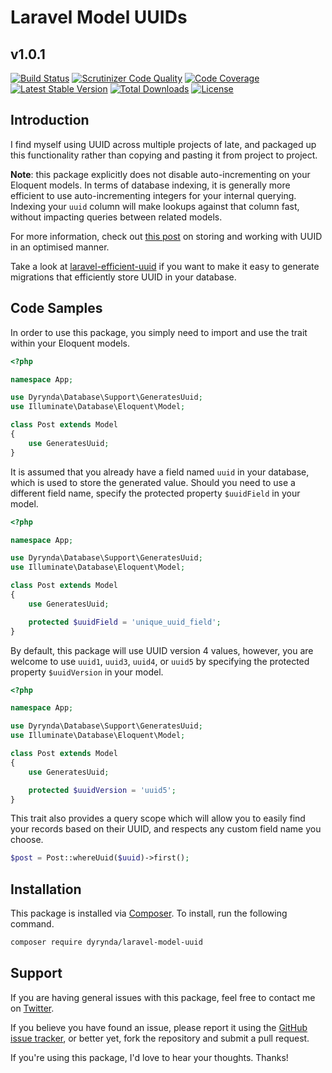 # Laravel Model UUIDs
## v1.0.1

[![Build Status](https://travis-ci.org/michaeldyrynda/laravel-model-uuid.svg?branch=master)](https://travis-ci.org/michaeldyrynda/laravel-model-uuid)
[![Scrutinizer Code Quality](https://scrutinizer-ci.com/g/michaeldyrynda/laravel-model-uuid/badges/quality-score.png?b=master)](https://scrutinizer-ci.com/g/michaeldyrynda/laravel-model-uuid/?branch=master)
[![Code Coverage](https://scrutinizer-ci.com/g/michaeldyrynda/laravel-model-uuid/badges/coverage.png?b=master)](https://scrutinizer-ci.com/g/michaeldyrynda/laravel-model-uuid/?branch=master)
[![Latest Stable Version](https://poser.pugx.org/dyrynda/laravel-model-uuid/v/stable)](https://packagist.org/packages/dyrynda/laravel-model-uuid)
[![Total Downloads](https://poser.pugx.org/dyrynda/laravel-model-uuid/downloads)](https://packagist.org/packages/dyrynda/laravel-model-uuid)
[![License](https://poser.pugx.org/dyrynda/laravel-model-uuid/license)](https://packagist.org/packages/dyrynda/laravel-model-uuid)

## Introduction

I find myself using UUID across multiple projects of late, and packaged up this functionality rather than copying and pasting it from project to project.

**Note**: this package explicitly does not disable auto-incrementing on your Eloquent models. In terms of database indexing, it is generally more efficient to use auto-incrementing integers for your internal querying. Indexing your `uuid` column will make lookups against that column fast, without impacting queries between related models.

For more information, check out [this post](https://www.percona.com/blog/2014/12/19/store-uuid-optimized-way/) on storing and working with UUID in an optimised manner.

Take a look at [laravel-efficient-uuid](https://github.com/michaeldyrynda/laravel-efficient-uuid) if you want to make it easy to generate migrations that efficiently store UUID in your database.

## Code Samples

In order to use this package, you simply need to import and use the trait within your Eloquent models.

```php
<?php

namespace App;

use Dyrynda\Database\Support\GeneratesUuid;
use Illuminate\Database\Eloquent\Model;

class Post extends Model
{
    use GeneratesUuid;
}
```

It is assumed that you already have a field named `uuid` in your database, which is used to store the generated value. Should you need to use a different field name, specify the protected property `$uuidField` in your model.

```php
<?php

namespace App;

use Dyrynda\Database\Support\GeneratesUuid;
use Illuminate\Database\Eloquent\Model;

class Post extends Model
{
    use GeneratesUuid;

    protected $uuidField = 'unique_uuid_field';
}
```

By default, this package will use UUID version 4 values, however, you are welcome to use `uuid1`, `uuid3`, `uuid4`, or `uuid5` by specifying the protected property `$uuidVersion` in your model.

```php
<?php

namespace App;

use Dyrynda\Database\Support\GeneratesUuid;
use Illuminate\Database\Eloquent\Model;

class Post extends Model
{
    use GeneratesUuid;

    protected $uuidVersion = 'uuid5';
}
```

This trait also provides a query scope which will allow you to easily find your records based on their UUID, and respects any custom field name you choose.

```php
$post = Post::whereUuid($uuid)->first();
```

## Installation

This package is installed via [Composer](https://getcomposer.org/). To install, run the following command.

```bash
composer require dyrynda/laravel-model-uuid
```
## Support

If you are having general issues with this package, feel free to contact me on [Twitter](https://twitter.com/michaeldyrynda).

If you believe you have found an issue, please report it using the [GitHub issue tracker](https://github.com/michaeldyrynda/laravel-model-uuid/issues), or better yet, fork the repository and submit a pull request.

If you're using this package, I'd love to hear your thoughts. Thanks!

